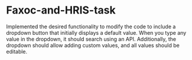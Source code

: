 # Faxoc-and-HRIS-task
Implemented the desired functionality to modify the code to include a dropdown button that initially displays a default value. When you type any value in the dropdown, it should search using an API. Additionally, the dropdown should allow adding custom values, and all values should be editable.
